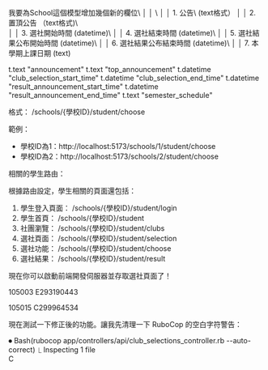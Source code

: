 我要為School這個模型增加幾個新的欄位\                               │
│   \                                                                   │
│   1. 公告\ (text格式）                                                │
│   2. 置頂公告 （text格式)\      
                                      │
│   3. 選社開始時間 (datetime)\                                         │
│   4. 選社結束時間 (datetime)\                                         │
│   5. 選社結果公布開始時間 (datetime)\                                 │
│   6. 選社結果公布結束時間 (datetime)\                                 │
│   7. 本學期上課日期 (text)      


   t.text "announcement"
    t.text "top_announcement"
    t.datetime "club_selection_start_time"
    t.datetime "club_selection_end_time"
    t.datetime "result_announcement_start_time"
    t.datetime "result_announcement_end_time"
    t.text "semester_schedule"




  格式： /schools/{學校ID}/student/choose

  範例：
  - 學校ID為1：http://localhost:5173/schools/1/student/choose
  - 學校ID為2：http://localhost:5173/schools/2/student/choose

  相關的學生路由：

  根據路由設定，學生相關的頁面還包括：

  1. 學生登入頁面： /schools/{學校ID}/student/login
  2. 學生首頁： /schools/{學校ID}/student
  3. 社團瀏覽： /schools/{學校ID}/student/clubs
  4. 選社頁面： /schools/{學校ID}/student/selection
  5. 選社功能： /schools/{學校ID}/student/choose
  6. 選社結果： /schools/{學校ID}/student/result

  現在你可以啟動前端開發伺服器並存取選社頁面了！


  105003
  E293190443

  105015
  C299964534

  現在測試一下修正後的功能。讓我先清理一下 RuboCop 的空白字符警告：

⏺ Bash(rubocop app/controllers/api/club_selections_controller.rb
      --auto-correct)
  ⎿  Inspecting 1 file             
     C
